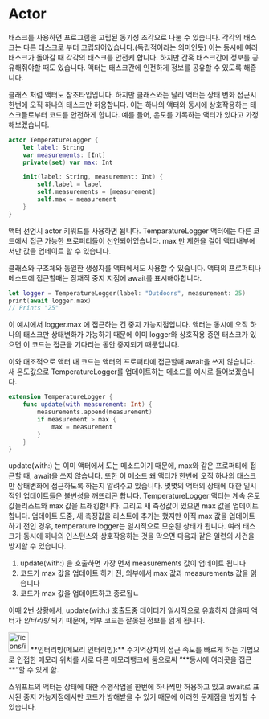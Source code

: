 # Actor

태스크를 사용하면 프로그램을 고립된 동기성 조각으로 나눌 수 있습니다. 각각의 태스크는 다른 태스크로 부터 고립되어있습니다.(독립적이라는 의미인듯) 이는 동시에 여러 태스크가 돌아갈 때 각각의 태스크를 안전케 합니다. 하지만 간혹 태스크간에 정보를 공유해줘야할 때도 있습니다. 액터는 태스크간에 인전하게 정보를 공유할 수 있도록 해줍니다.

클래스 처럼 액터도 참조타입입니다. 하지만 클래스와는 달리 액터는 상태 변화 접근시 한번에 오직 하나의 태스크만 허용합니다. 이는 하나의 액터와 동시에 상호작용하는 태스크들로부터 코드를 안전하게 합니다. 예를 들어, 온도를 기록하는 액터가 있다고 가정해보겠습니다.

```swift
actor TemperatureLogger {
    let label: String
    var measurements: [Int]
    private(set) var max: Int

    init(label: String, measurement: Int) {
        self.label = label
        self.measurements = [measurement]
        self.max = measurement
    }
}
```

액터 선언시 actor 키워드를 사용하면 됩니다. TemparatureLogger 액터에는 다른 코드에서 접근 가능한 프로퍼티들이 선언되어있습니다. max 만 제한을 걸어 액터내부에서만 값을 업데이트 할 수 있습니다.

클래스와 구조체와 동일한 생성자를 액터에서도 사용할 수 있습니다. 액터의 프로퍼티나 메소드에 접근할때는 잠재적 중지 지점에 await를 표시해야합니다.

```swift
let logger = TemperatureLogger(label: "Outdoors", measurement: 25)
print(await logger.max)
// Prints "25"
```

이 예시에서 logger.max 에 접근하는 건 중지 가능지점입니다. 액터는 동시에 오직 하나의 태스크만 상태변화가 가능하기 때문에 이미 logger와 상호작용 중인 태스크가 있으면 이 코드는 접근을 기다리는 동안 중지되기 때문입니다.

이와 대조적으로 액터 내 코드는 액터의 프로퍼티에 접근할때 await을 쓰지 않습니다. 새 온도값으로 TemperatureLogger를 업데이트하는 메소드를 예시로 들어보겠습니다.

```swift
extension TemperatureLogger {
    func update(with measurement: Int) {
        measurements.append(measurement)
        if measurement > max {
            max = measurement
        }
    }
}
```

update(with:) 는 이미 액터에서 도는 메소드이기 때문에, max와 같은 프로퍼티에 접근할 때, await을 쓰지 않습니다. 또한 이 메소드 왜 액터가 한번에 오직 하나의 태스크만 상태변화에 접근하도록 하는지 알려주고 있습니다. 몇몇의 액터의 상태에 대한 일시적인 업데이트들은 불변성을 깨뜨리곤 합니다. TemperatureLogger 액터는 계속 온도값들리스트와 max 값을 트래킹합니다. 그리고 새 측정값이 있으면 max 값을 업데이트 합니다. 업데이트 도중, 새 측정값을 리스트에 추가는 했지만 아직 max 값을 업데이트 하기 전인 경우, temperature logger는 일시적으로 모순된 상태가 됩니다. 여러 태스크가 동시에 하나의 인스턴스와 상호작용하는 것을 막으면 다음과 같은 일련의 사건을 방지할 수 있습니다.

1. update(with:) 을 호출하면 가장 먼저 measurements 값이 업데이트 됩니다
2. 코드가 max 값을 업데이트 하기 전, 외부에서 max 값과 measurements 값을 읽습니다
3. 코드가 max 값을 업데이트하고 종료됩ㄴ

이때 2번 상황에서, update(with:) 호출도중 데이터가 일시적으로 유효하지 않을때 액터가 *인터리빙* 되기 때문에, 외부 코드는 잘못된 정보를 읽게 됩니다. 

<aside>
<img src="/icons/info-alternate_blue.svg" alt="/icons/info-alternate_blue.svg" width="40px" /> **인터리빙(메모리 인터리빙):** 주기억장치의 접근 속도를 빠르게 하는 기법으로 인접한 메모리 위치를 서로 다른 메모리뱅크에 둠으로써 “**동시에 여러곳을 접근**“할 수 있게 함.

</aside>

스위프트의 액터는 상태에 대한 수행작업을 한번에 하나씩만 허용하고 있고 await로 표시된 중지 가능지점에서만 코드가 방해받을 수 있기 때문에 이러한 문제점을 방지할 수 있습니다.
